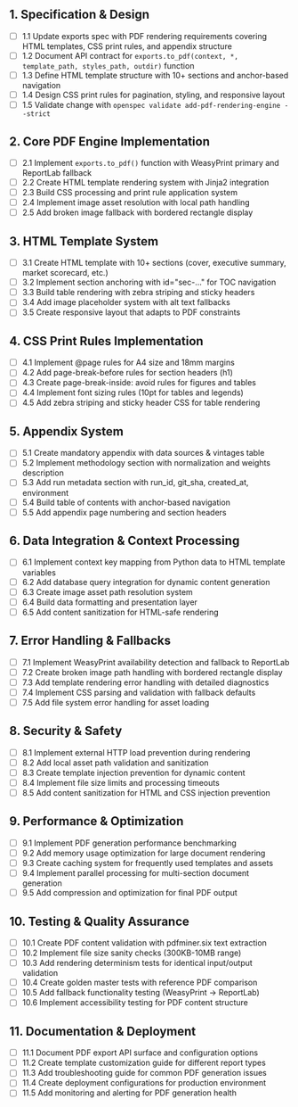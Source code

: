 ## 1. Specification & Design
- [ ] 1.1 Update exports spec with PDF rendering requirements covering HTML templates, CSS print rules, and appendix structure
- [ ] 1.2 Document API contract for `exports.to_pdf(context, *, template_path, styles_path, outdir)` function
- [ ] 1.3 Define HTML template structure with 10+ sections and anchor-based navigation
- [ ] 1.4 Design CSS print rules for pagination, styling, and responsive layout
- [ ] 1.5 Validate change with `openspec validate add-pdf-rendering-engine --strict`

## 2. Core PDF Engine Implementation
- [ ] 2.1 Implement `exports.to_pdf()` function with WeasyPrint primary and ReportLab fallback
- [ ] 2.2 Create HTML template rendering system with Jinja2 integration
- [ ] 2.3 Build CSS processing and print rule application system
- [ ] 2.4 Implement image asset resolution with local path handling
- [ ] 2.5 Add broken image fallback with bordered rectangle display

## 3. HTML Template System
- [ ] 3.1 Create HTML template with 10+ sections (cover, executive summary, market scorecard, etc.)
- [ ] 3.2 Implement section anchoring with id="sec-..." for TOC navigation
- [ ] 3.3 Build table rendering with zebra striping and sticky headers
- [ ] 3.4 Add image placeholder system with alt text fallbacks
- [ ] 3.5 Create responsive layout that adapts to PDF constraints

## 4. CSS Print Rules Implementation
- [ ] 4.1 Implement @page rules for A4 size and 18mm margins
- [ ] 4.2 Add page-break-before rules for section headers (h1)
- [ ] 4.3 Create page-break-inside: avoid rules for figures and tables
- [ ] 4.4 Implement font sizing rules (10pt for tables and legends)
- [ ] 4.5 Add zebra striping and sticky header CSS for table rendering

## 5. Appendix System
- [ ] 5.1 Create mandatory appendix with data sources & vintages table
- [ ] 5.2 Implement methodology section with normalization and weights description
- [ ] 5.3 Add run metadata section with run_id, git_sha, created_at, environment
- [ ] 5.4 Build table of contents with anchor-based navigation
- [ ] 5.5 Add appendix page numbering and section headers

## 6. Data Integration & Context Processing
- [ ] 6.1 Implement context key mapping from Python data to HTML template variables
- [ ] 6.2 Add database query integration for dynamic content generation
- [ ] 6.3 Create image asset path resolution system
- [ ] 6.4 Build data formatting and presentation layer
- [ ] 6.5 Add content sanitization for HTML-safe rendering

## 7. Error Handling & Fallbacks
- [ ] 7.1 Implement WeasyPrint availability detection and fallback to ReportLab
- [ ] 7.2 Create broken image path handling with bordered rectangle display
- [ ] 7.3 Add template rendering error handling with detailed diagnostics
- [ ] 7.4 Implement CSS parsing and validation with fallback defaults
- [ ] 7.5 Add file system error handling for asset loading

## 8. Security & Safety
- [ ] 8.1 Implement external HTTP load prevention during rendering
- [ ] 8.2 Add local asset path validation and sanitization
- [ ] 8.3 Create template injection prevention for dynamic content
- [ ] 8.4 Implement file size limits and processing timeouts
- [ ] 8.5 Add content sanitization for HTML and CSS injection prevention

## 9. Performance & Optimization
- [ ] 9.1 Implement PDF generation performance benchmarking
- [ ] 9.2 Add memory usage optimization for large document rendering
- [ ] 9.3 Create caching system for frequently used templates and assets
- [ ] 9.4 Implement parallel processing for multi-section document generation
- [ ] 9.5 Add compression and optimization for final PDF output

## 10. Testing & Quality Assurance
- [ ] 10.1 Create PDF content validation with pdfminer.six text extraction
- [ ] 10.2 Implement file size sanity checks (300KB-10MB range)
- [ ] 10.3 Add rendering determinism tests for identical input/output validation
- [ ] 10.4 Create golden master tests with reference PDF comparison
- [ ] 10.5 Add fallback functionality testing (WeasyPrint → ReportLab)
- [ ] 10.6 Implement accessibility testing for PDF content structure

## 11. Documentation & Deployment
- [ ] 11.1 Document PDF export API surface and configuration options
- [ ] 11.2 Create template customization guide for different report types
- [ ] 11.3 Add troubleshooting guide for common PDF generation issues
- [ ] 11.4 Create deployment configurations for production environment
- [ ] 11.5 Add monitoring and alerting for PDF generation health
